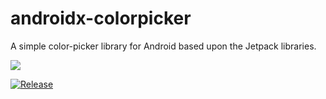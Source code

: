 # androidx-colorpicker
A simple color-picker library for Android based upon the Jetpack libraries.

[![](https://jitci.com/gh/syslogic/androidx-colorpicker/svg)](https://jitci.com/gh/syslogic/androidx-colorpicker)

[![Release](https://jitpack.io/v/syslogic/androidx-colorpicker.svg)](https://jitpack.io/#syslogic/androidx-colorpicker)
